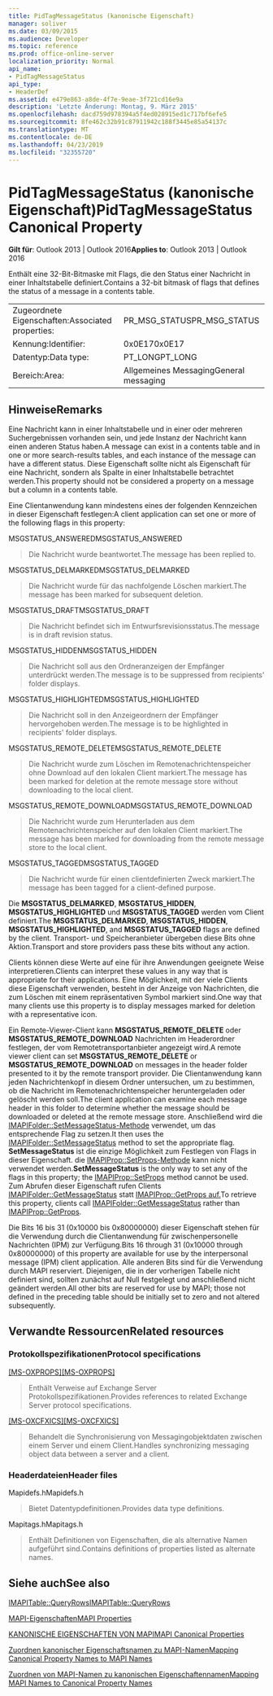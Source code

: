 ```yaml
---
title: PidTagMessageStatus (kanonische Eigenschaft)
manager: soliver
ms.date: 03/09/2015
ms.audience: Developer
ms.topic: reference
ms.prod: office-online-server
localization_priority: Normal
api_name:
- PidTagMessageStatus
api_type:
- HeaderDef
ms.assetid: e479e863-a8de-4f7e-9eae-3f721cd16e9a
description: 'Letzte Änderung: Montag, 9. März 2015'
ms.openlocfilehash: dacd759d978394a5f4ed028915ed1c717bf6efe5
ms.sourcegitcommit: 8fe462c32b91c87911942c188f3445e85a54137c
ms.translationtype: MT
ms.contentlocale: de-DE
ms.lasthandoff: 04/23/2019
ms.locfileid: "32355720"
---
```

# <a name="pidtagmessagestatus-canonical-property"></a><span data-ttu-id="bb02a-103">PidTagMessageStatus (kanonische Eigenschaft)</span><span class="sxs-lookup"><span data-stu-id="bb02a-103">PidTagMessageStatus Canonical Property</span></span>

  
  
<span data-ttu-id="bb02a-104">**Gilt für**: Outlook 2013 | Outlook 2016</span><span class="sxs-lookup"><span data-stu-id="bb02a-104">**Applies to**: Outlook 2013 | Outlook 2016</span></span> 
  
<span data-ttu-id="bb02a-105">Enthält eine 32-Bit-Bitmaske mit Flags, die den Status einer Nachricht in einer Inhaltstabelle definiert.</span><span class="sxs-lookup"><span data-stu-id="bb02a-105">Contains a 32-bit bitmask of flags that defines the status of a message in a contents table.</span></span> 
  
|||
|:-----|:-----|
|<span data-ttu-id="bb02a-106">Zugeordnete Eigenschaften:</span><span class="sxs-lookup"><span data-stu-id="bb02a-106">Associated properties:</span></span>  <br/> |<span data-ttu-id="bb02a-107">PR_MSG_STATUS</span><span class="sxs-lookup"><span data-stu-id="bb02a-107">PR_MSG_STATUS</span></span>  <br/> |
|<span data-ttu-id="bb02a-108">Kennung:</span><span class="sxs-lookup"><span data-stu-id="bb02a-108">Identifier:</span></span>  <br/> |<span data-ttu-id="bb02a-109">0x0E17</span><span class="sxs-lookup"><span data-stu-id="bb02a-109">0x0E17</span></span>  <br/> |
|<span data-ttu-id="bb02a-110">Datentyp:</span><span class="sxs-lookup"><span data-stu-id="bb02a-110">Data type:</span></span>  <br/> |<span data-ttu-id="bb02a-111">PT_LONG</span><span class="sxs-lookup"><span data-stu-id="bb02a-111">PT_LONG</span></span>  <br/> |
|<span data-ttu-id="bb02a-112">Bereich:</span><span class="sxs-lookup"><span data-stu-id="bb02a-112">Area:</span></span>  <br/> |<span data-ttu-id="bb02a-113">Allgemeines Messaging</span><span class="sxs-lookup"><span data-stu-id="bb02a-113">General messaging</span></span>  <br/> |
   
## <a name="remarks"></a><span data-ttu-id="bb02a-114">Hinweise</span><span class="sxs-lookup"><span data-stu-id="bb02a-114">Remarks</span></span>

<span data-ttu-id="bb02a-115">Eine Nachricht kann in einer Inhaltstabelle und in einer oder mehreren Suchergebnissen vorhanden sein, und jede Instanz der Nachricht kann einen anderen Status haben.</span><span class="sxs-lookup"><span data-stu-id="bb02a-115">A message can exist in a contents table and in one or more search-results tables, and each instance of the message can have a different status.</span></span> <span data-ttu-id="bb02a-116">Diese Eigenschaft sollte nicht als Eigenschaft für eine Nachricht, sondern als Spalte in einer Inhaltstabelle betrachtet werden.</span><span class="sxs-lookup"><span data-stu-id="bb02a-116">This property should not be considered a property on a message but a column in a contents table.</span></span> 
  
<span data-ttu-id="bb02a-117">Eine Clientanwendung kann mindestens eines der folgenden Kennzeichen in dieser Eigenschaft festlegen:</span><span class="sxs-lookup"><span data-stu-id="bb02a-117">A client application can set one or more of the following flags in this property:</span></span> 
  
<span data-ttu-id="bb02a-118">MSGSTATUS_ANSWERED</span><span class="sxs-lookup"><span data-stu-id="bb02a-118">MSGSTATUS_ANSWERED</span></span> 
  
> <span data-ttu-id="bb02a-119">Die Nachricht wurde beantwortet.</span><span class="sxs-lookup"><span data-stu-id="bb02a-119">The message has been replied to.</span></span> 
    
<span data-ttu-id="bb02a-120">MSGSTATUS_DELMARKED</span><span class="sxs-lookup"><span data-stu-id="bb02a-120">MSGSTATUS_DELMARKED</span></span> 
  
> <span data-ttu-id="bb02a-121">Die Nachricht wurde für das nachfolgende Löschen markiert.</span><span class="sxs-lookup"><span data-stu-id="bb02a-121">The message has been marked for subsequent deletion.</span></span> 
    
<span data-ttu-id="bb02a-122">MSGSTATUS_DRAFT</span><span class="sxs-lookup"><span data-stu-id="bb02a-122">MSGSTATUS_DRAFT</span></span> 
  
> <span data-ttu-id="bb02a-123">Die Nachricht befindet sich im Entwurfsrevisionsstatus.</span><span class="sxs-lookup"><span data-stu-id="bb02a-123">The message is in draft revision status.</span></span> 
    
<span data-ttu-id="bb02a-124">MSGSTATUS_HIDDEN</span><span class="sxs-lookup"><span data-stu-id="bb02a-124">MSGSTATUS_HIDDEN</span></span> 
  
> <span data-ttu-id="bb02a-125">Die Nachricht soll aus den Ordneranzeigen der Empfänger unterdrückt werden.</span><span class="sxs-lookup"><span data-stu-id="bb02a-125">The message is to be suppressed from recipients' folder displays.</span></span> 
    
<span data-ttu-id="bb02a-126">MSGSTATUS_HIGHLIGHTED</span><span class="sxs-lookup"><span data-stu-id="bb02a-126">MSGSTATUS_HIGHLIGHTED</span></span> 
  
> <span data-ttu-id="bb02a-127">Die Nachricht soll in den Anzeigeordnern der Empfänger hervorgehoben werden.</span><span class="sxs-lookup"><span data-stu-id="bb02a-127">The message is to be highlighted in recipients' folder displays.</span></span> 
    
<span data-ttu-id="bb02a-128">MSGSTATUS_REMOTE_DELETE</span><span class="sxs-lookup"><span data-stu-id="bb02a-128">MSGSTATUS_REMOTE_DELETE</span></span> 
  
> <span data-ttu-id="bb02a-129">Die Nachricht wurde zum Löschen im Remotenachrichtenspeicher ohne Download auf den lokalen Client markiert.</span><span class="sxs-lookup"><span data-stu-id="bb02a-129">The message has been marked for deletion at the remote message store without downloading to the local client.</span></span> 
    
<span data-ttu-id="bb02a-130">MSGSTATUS_REMOTE_DOWNLOAD</span><span class="sxs-lookup"><span data-stu-id="bb02a-130">MSGSTATUS_REMOTE_DOWNLOAD</span></span> 
  
> <span data-ttu-id="bb02a-131">Die Nachricht wurde zum Herunterladen aus dem Remotenachrichtenspeicher auf den lokalen Client markiert.</span><span class="sxs-lookup"><span data-stu-id="bb02a-131">The message has been marked for downloading from the remote message store to the local client.</span></span> 
    
<span data-ttu-id="bb02a-132">MSGSTATUS_TAGGED</span><span class="sxs-lookup"><span data-stu-id="bb02a-132">MSGSTATUS_TAGGED</span></span> 
  
> <span data-ttu-id="bb02a-133">Die Nachricht wurde für einen clientdefinierten Zweck markiert.</span><span class="sxs-lookup"><span data-stu-id="bb02a-133">The message has been tagged for a client-defined purpose.</span></span>
    
<span data-ttu-id="bb02a-134">Die **MSGSTATUS_DELMARKED**, **MSGSTATUS_HIDDEN**, **MSGSTATUS_HIGHLIGHTED** und **MSGSTATUS_TAGGED** werden vom Client definiert.</span><span class="sxs-lookup"><span data-stu-id="bb02a-134">The **MSGSTATUS_DELMARKED**, **MSGSTATUS_HIDDEN**, **MSGSTATUS_HIGHLIGHTED**, and **MSGSTATUS_TAGGED** flags are defined by the client.</span></span> <span data-ttu-id="bb02a-135">Transport- und Speicheranbieter übergeben diese Bits ohne Aktion.</span><span class="sxs-lookup"><span data-stu-id="bb02a-135">Transport and store providers pass these bits without any action.</span></span> 
  
<span data-ttu-id="bb02a-136">Clients können diese Werte auf eine für ihre Anwendungen geeignete Weise interpretieren.</span><span class="sxs-lookup"><span data-stu-id="bb02a-136">Clients can interpret these values in any way that is appropriate for their applications.</span></span> <span data-ttu-id="bb02a-137">Eine Möglichkeit, mit der viele Clients diese Eigenschaft verwenden, besteht in der Anzeige von Nachrichten, die zum Löschen mit einem repräsentativen Symbol markiert sind.</span><span class="sxs-lookup"><span data-stu-id="bb02a-137">One way that many clients use this property is to display messages marked for deletion with a representative icon.</span></span> 
  
<span data-ttu-id="bb02a-138">Ein Remote-Viewer-Client kann **MSGSTATUS_REMOTE_DELETE** oder **MSGSTATUS_REMOTE_DOWNLOAD** Nachrichten im Headerordner festlegen, der vom Remotetransportanbieter angezeigt wird.</span><span class="sxs-lookup"><span data-stu-id="bb02a-138">A remote viewer client can set **MSGSTATUS_REMOTE_DELETE** or **MSGSTATUS_REMOTE_DOWNLOAD** on messages in the header folder presented to it by the remote transport provider.</span></span> <span data-ttu-id="bb02a-139">Die Clientanwendung kann jeden Nachrichtenkopf in diesem Ordner untersuchen, um zu bestimmen, ob die Nachricht im Remotenachrichtenspeicher heruntergeladen oder gelöscht werden soll.</span><span class="sxs-lookup"><span data-stu-id="bb02a-139">The client application can examine each message header in this folder to determine whether the message should be downloaded or deleted at the remote message store.</span></span> <span data-ttu-id="bb02a-140">Anschließend wird die [IMAPIFolder::SetMessageStatus-Methode](imapifolder-setmessagestatus.md) verwendet, um das entsprechende Flag zu setzen.</span><span class="sxs-lookup"><span data-stu-id="bb02a-140">It then uses the [IMAPIFolder::SetMessageStatus](imapifolder-setmessagestatus.md) method to set the appropriate flag.</span></span> <span data-ttu-id="bb02a-141">**SetMessageStatus** ist die einzige Möglichkeit zum Festlegen von Flags in dieser Eigenschaft. die [IMAPIProp::SetProps-Methode](imapiprop-setprops.md) kann nicht verwendet werden.</span><span class="sxs-lookup"><span data-stu-id="bb02a-141">**SetMessageStatus** is the only way to set any of the flags in this property; the [IMAPIProp::SetProps](imapiprop-setprops.md) method cannot be used.</span></span> <span data-ttu-id="bb02a-142">Zum Abrufen dieser Eigenschaft rufen Clients [IMAPIFolder::GetMessageStatus](imapifolder-getmessagestatus.md) statt [IMAPIProp::GetProps auf.](imapiprop-getprops.md)</span><span class="sxs-lookup"><span data-stu-id="bb02a-142">To retrieve this property, clients call [IMAPIFolder::GetMessageStatus](imapifolder-getmessagestatus.md) rather than [IMAPIProp::GetProps](imapiprop-getprops.md).</span></span>
  
<span data-ttu-id="bb02a-143">Die Bits 16 bis 31 (0x10000 bis 0x80000000) dieser Eigenschaft stehen für die Verwendung durch die Clientanwendung für zwischenpersonelle Nachrichten (IPM) zur Verfügung.</span><span class="sxs-lookup"><span data-stu-id="bb02a-143">Bits 16 through 31 (0x10000 through 0x80000000) of this property are available for use by the interpersonal message (IPM) client application.</span></span> <span data-ttu-id="bb02a-144">Alle anderen Bits sind für die Verwendung durch MAPI reserviert. Diejenigen, die in der vorherigen Tabelle nicht definiert sind, sollten zunächst auf Null festgelegt und anschließend nicht geändert werden.</span><span class="sxs-lookup"><span data-stu-id="bb02a-144">All other bits are reserved for use by MAPI; those not defined in the preceding table should be initially set to zero and not altered subsequently.</span></span> 
  
## <a name="related-resources"></a><span data-ttu-id="bb02a-145">Verwandte Ressourcen</span><span class="sxs-lookup"><span data-stu-id="bb02a-145">Related resources</span></span>

### <a name="protocol-specifications"></a><span data-ttu-id="bb02a-146">Protokollspezifikationen</span><span class="sxs-lookup"><span data-stu-id="bb02a-146">Protocol specifications</span></span>

<span data-ttu-id="bb02a-147">[[MS-OXPROPS]](https://msdn.microsoft.com/library/f6ab1613-aefe-447d-a49c-18217230b148%28Office.15%29.aspx)</span><span class="sxs-lookup"><span data-stu-id="bb02a-147">[[MS-OXPROPS]](https://msdn.microsoft.com/library/f6ab1613-aefe-447d-a49c-18217230b148%28Office.15%29.aspx)</span></span>
  
> <span data-ttu-id="bb02a-148">Enthält Verweise auf Exchange Server Protokollspezifikationen.</span><span class="sxs-lookup"><span data-stu-id="bb02a-148">Provides references to related Exchange Server protocol specifications.</span></span>
    
<span data-ttu-id="bb02a-149">[[MS-OXCFXICS]](https://msdn.microsoft.com/library/b9752f3d-d50d-44b8-9e6b-608a117c8532%28Office.15%29.aspx)</span><span class="sxs-lookup"><span data-stu-id="bb02a-149">[[MS-OXCFXICS]](https://msdn.microsoft.com/library/b9752f3d-d50d-44b8-9e6b-608a117c8532%28Office.15%29.aspx)</span></span>
  
> <span data-ttu-id="bb02a-150">Behandelt die Synchronisierung von Messagingobjektdaten zwischen einem Server und einem Client.</span><span class="sxs-lookup"><span data-stu-id="bb02a-150">Handles synchronizing messaging object data between a server and a client.</span></span>
    
### <a name="header-files"></a><span data-ttu-id="bb02a-151">Headerdateien</span><span class="sxs-lookup"><span data-stu-id="bb02a-151">Header files</span></span>

<span data-ttu-id="bb02a-152">Mapidefs.h</span><span class="sxs-lookup"><span data-stu-id="bb02a-152">Mapidefs.h</span></span>
  
> <span data-ttu-id="bb02a-153">Bietet Datentypdefinitionen.</span><span class="sxs-lookup"><span data-stu-id="bb02a-153">Provides data type definitions.</span></span>
    
<span data-ttu-id="bb02a-154">Mapitags.h</span><span class="sxs-lookup"><span data-stu-id="bb02a-154">Mapitags.h</span></span>
  
> <span data-ttu-id="bb02a-155">Enthält Definitionen von Eigenschaften, die als alternative Namen aufgeführt sind.</span><span class="sxs-lookup"><span data-stu-id="bb02a-155">Contains definitions of properties listed as alternate names.</span></span>
    
## <a name="see-also"></a><span data-ttu-id="bb02a-156">Siehe auch</span><span class="sxs-lookup"><span data-stu-id="bb02a-156">See also</span></span>



[<span data-ttu-id="bb02a-157">IMAPITable::QueryRows</span><span class="sxs-lookup"><span data-stu-id="bb02a-157">IMAPITable::QueryRows</span></span>](imapitable-queryrows.md)


[<span data-ttu-id="bb02a-158">MAPI-Eigenschaften</span><span class="sxs-lookup"><span data-stu-id="bb02a-158">MAPI Properties</span></span>](mapi-properties.md)
  
[<span data-ttu-id="bb02a-159">KANONISCHE EIGENSCHAFTEN VON MAPI</span><span class="sxs-lookup"><span data-stu-id="bb02a-159">MAPI Canonical Properties</span></span>](mapi-canonical-properties.md)
  
[<span data-ttu-id="bb02a-160">Zuordnen kanonischer Eigenschaftsnamen zu MAPI-Namen</span><span class="sxs-lookup"><span data-stu-id="bb02a-160">Mapping Canonical Property Names to MAPI Names</span></span>](mapping-canonical-property-names-to-mapi-names.md)
  
[<span data-ttu-id="bb02a-161">Zuordnen von MAPI-Namen zu kanonischen Eigenschaftennamen</span><span class="sxs-lookup"><span data-stu-id="bb02a-161">Mapping MAPI Names to Canonical Property Names</span></span>](mapping-mapi-names-to-canonical-property-names.md)

